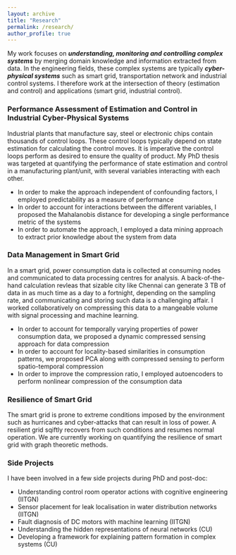 ```yaml
---
layout: archive
title: "Research"
permalink: /research/
author_profile: true
---
```


My work focuses on ***understanding, monitoring and controlling complex systems*** by merging domain knowledge and information extracted from data. In the engineering fields,
these complex systems are typically ***cyber-physical systems*** such as smart grid, transportation network and industrial control systems. I therefore work at the intersection of
theory (estimation and control) and applications (smart grid, industrial control).

### Performance Assessment of Estimation and Control in Industrial Cyber-Physical Systems
Industrial plants that manufacture say, steel or electronic chips contain thousands of control loops. These control loops typically depend on state estimation for calculating the
control moves. It is imperative the control loops perform as desired to ensure the quality of product. My PhD thesis was targeted at quantifying the performance of state estimation
and control in a manufacturing plant/unit, with several variables interacting with each other.
- In order to make the approach independent of confounding factors, I employed predictability as a measure of performance
- In order to account for interactions between the different variables, I proposed the Mahalanobis distance for developing a single performance metric of the systems
- In order to automate the approach, I employed a data mining approach to extract prior knowledge about the system from data

### Data Management in Smart Grid
In a smart grid, power consumption data is collected at consuming nodes and communicated to data processing centres for analysis. A back-of-the-hand calculation revleas that sizable
city like Chennai can generate 3 TB of data in as much time as a day to a fortnight, depending on the sampling rate, and communicating and storing such data is a challenging affair. I
worked collaboratively on compressing this data to a mangeable volume with signal processing and machine learning.
- In order to account for temporally varying properties of power consumption data, we proposed a dynamic compressed sensing approach for data compression
- In order to account for locality-based similarities in consumption patterns, we proposed PCA along with compressed sensing to perform spatio-temporal compression
- In order to improve the compression ratio, I employed autoencoders to perform nonlinear compression of the consumption data

### Resilience of Smart Grid
The smart grid is prone to extreme conditions imposed by the environment such as hurricanes and cyber-attacks that can result in loss of power. A resilient grid sqiftly recovers from
such conditions and resumes normal operation. We are currently working on quantifying the resilience of smart grid with graph theoretic methods.


### Side Projects
I have been involved in a few side projects during PhD and post-doc:
- Understanding control room operator actions with cognitive engineering (IITGN)
- Sensor placement for leak localisation in water distribution networks (IITGN)
- Fault diagnosis of DC motors with machine learning (IITGN)
- Understanding the hidden representations of neural networks (CU)
- Developing a framework for explaining pattern formation in complex systems (CU)